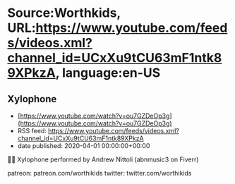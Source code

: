 # Source:Worthkids, URL:https://www.youtube.com/feeds/videos.xml?channel_id=UCxXu9tCU63mF1ntk89XPkzA, language:en-US

## Xylophone
 - [https://www.youtube.com/watch?v=ou7GZDeOp3g](https://www.youtube.com/watch?v=ou7GZDeOp3g)
 - RSS feed: https://www.youtube.com/feeds/videos.xml?channel_id=UCxXu9tCU63mF1ntk89XPkzA
 - date published: 2020-04-01 00:00:00+00:00

🦴🦴
Xylophone performed by Andrew Nittoli (abnmusic3 on Fiverr)

patreon: patreon.com/worthikids
twitter: twitter.com/worthikids

